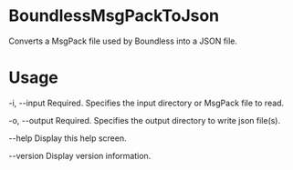 # BoundlessMsgPackToJson
Converts a MsgPack file used by Boundless into a JSON file.

# Usage
  -i, --input     Required. Specifies the input directory or MsgPack file to read.

  -o, --output    Required. Specifies the output directory to write json file(s).

  --help          Display this help screen.

  --version       Display version information.